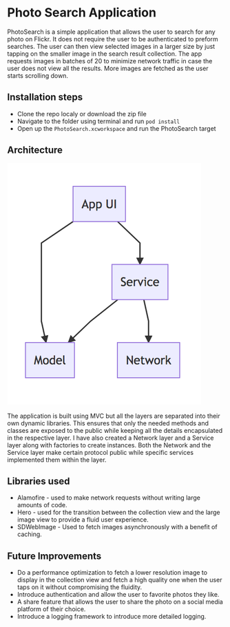 # Photo Search Application

PhotoSearch is a simple application that allows the user to search for any photo on Flickr. It does not require the user to be authenticated to preform searches. The user can then view selected images in a larger size by just tapping on the smaller image in the search result collection. The app requests images in batches of 20 to minimize network traffic in case the user does not view all the results. More images are fetched as the user starts scrolling down. 

## Installation steps
- Clone the repo localy or download the zip file
- Navigate to the folder using terminal and run `pod install`
- Open up the `PhotoSearch.xcworkspace` and run the PhotoSearch target

## Architecture
![Project Architecture](projectArchitecture.png)

The application is built using MVC but all the layers are separated into their own dynamic libraries. This ensures that only the needed methods and classes are exposed to the public while keeping all the details encapsulated in the respective layer. I have also created a Network layer and a Service layer along with factories to create instances. Both the Network and the Service layer make certain protocol public while specific services implemented them within the layer. 

## Libraries used
- Alamofire - used to make network requests without writing large amounts of code. 
- Hero - used for the transition between the collection view and the large image view to provide a fluid user experience. 
- SDWebImage - Used to fetch images asynchronously with a benefit of caching. 

## Future Improvements 

- Do a performance optimization to fetch a lower resolution image to display in the collection view and fetch a high quality one when the user taps on it without compromising the fluidity. 
- Introduce authentication and allow the user to favorite photos they like. 
- A share feature that allows the user to share the photo on a social media platform of their choice. 
- Introduce a logging framework to introduce more detailed logging. 




